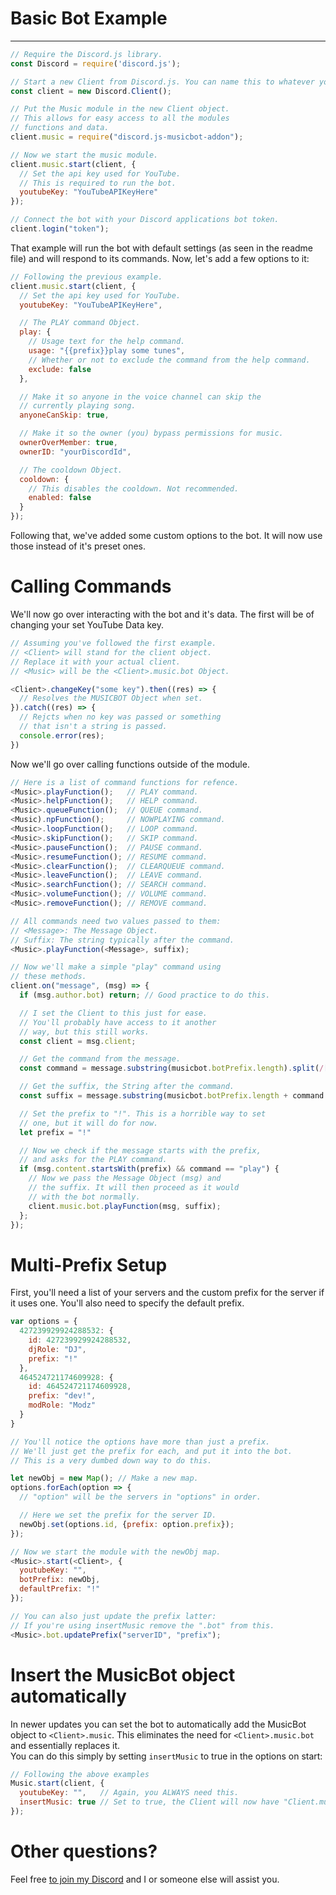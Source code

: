 # Basic Bot Example
***
```js
// Require the Discord.js library.
const Discord = require('discord.js');

// Start a new Client from Discord.js. You can name this to whatever you like.
const client = new Discord.Client();

// Put the Music module in the new Client object.
// This allows for easy access to all the modules
// functions and data.
client.music = require("discord.js-musicbot-addon");

// Now we start the music module.
client.music.start(client, {
  // Set the api key used for YouTube.
  // This is required to run the bot.
  youtubeKey: "YouTubeAPIKeyHere"
});

// Connect the bot with your Discord applications bot token.
client.login("token");
```
That example will run the bot with default settings (as seen in the readme file) and will respond to its commands. Now, let's add a few options to it:
```js
// Following the previous example.
client.music.start(client, {
  // Set the api key used for YouTube.
  youtubeKey: "YouTubeAPIKeyHere",

  // The PLAY command Object.
  play: {
    // Usage text for the help command.
    usage: "{{prefix}}play some tunes",
    // Whether or not to exclude the command from the help command.
    exclude: false  
  },

  // Make it so anyone in the voice channel can skip the
  // currently playing song.
  anyoneCanSkip: true,

  // Make it so the owner (you) bypass permissions for music.
  ownerOverMember: true,
  ownerID: "yourDiscordId",

  // The cooldown Object.
  cooldown: {
    // This disables the cooldown. Not recommended.
    enabled: false
  }
});
```
Following that, we've added some custom options to the bot. It will now use those instead of it's preset ones.  

# Calling Commands
We'll now go over interacting with the bot and it's data. The first will be of changing your set YouTube Data key.
```js
// Assuming you've followed the first example.
// <Client> will stand for the client object.
// Replace it with your actual client.
// <Music> will be the <Client>.music.bot Object.

<Client>.changeKey("some key").then((res) => {
  // Resolves the MUSICBOT Object when set.
}).catch((res) => {
  // Rejcts when no key was passed or something
  // that isn't a string is passed.
  console.error(res);
})
```

Now we'll go over calling functions outside of the module.
```js
// Here is a list of command functions for refence.
<Music>.playFunction();   // PLAY command.
<Music>.helpFunction();   // HELP command.
<Music>.queueFunction();  // QUEUE command.
<Music).npFunction();     // NOWPLAYING command.
<Music>.loopFunction();   // LOOP command.
<Music>.skipFunction();   // SKIP command.
<Music>.pauseFunction();  // PAUSE command.
<Music>.resumeFunction(); // RESUME command.
<Music>.clearFunction();  // CLEARQUEUE command.
<Music>.leaveFunction();  // LEAVE command.
<Music>.searchFunction(); // SEARCH command.
<Music>.volumeFunction(); // VOLUME command.
<Music>.removeFunction(); // REMOVE command.

// All commands need two values passed to them:
// <Message>: The Message Object.
// Suffix: The string typically after the command.
<Music>.playFunction(<Message>, suffix);

// Now we'll make a simple "play" command using
// these methods.
client.on("message", (msg) => {
  if (msg.author.bot) return; // Good practice to do this.

  // I set the Client to this just for ease.
  // You'll probably have access to it another
  // way, but this still works.
  const client = msg.client;

  // Get the command from the message.
  const command = message.substring(musicbot.botPrefix.length).split(/[ \n]/)[0].trim();

  // Get the suffix, the String after the command.
  const suffix = message.substring(musicbot.botPrefix.length + command.length).trim();

  // Set the prefix to "!". This is a horrible way to set
  // one, but it will do for now.
  let prefix = "!"

  // Now we check if the message starts with the prefix,
  // and asks for the PLAY command.
  if (msg.content.startsWith(prefix) && command == "play") {
    // Now we pass the Message Object (msg) and
    // the suffix. It will then proceed as it would
    // with the bot normally.
    client.music.bot.playFunction(msg, suffix);
  };
});
```

# Multi-Prefix Setup
First, you'll need a list of your servers and the custom prefix for the server if it uses one. You'll also need to specify the default prefix.
```js
var options = {
  427239929924288532: {
    id: 427239929924288532,
    djRole: "DJ",
    prefix: "!"
  },
  464524721174609928: {
    id: 464524721174609928,
    prefix: "dev!",
    modRole: "Modz"
  }
}

// You'll notice the options have more than just a prefix.
// We'll just get the prefix for each, and put it into the bot.
// This is a very dumbed down way to do this.

let newObj = new Map(); // Make a new map.
options.forEach(option => {
  // "option" will be the servers in "options" in order.

  // Here we set the prefix for the server ID.
  newObj.set(options.id, {prefix: option.prefix});
});

// Now we start the module with the newObj map.
<Music>.start(<Client>, {
  youtubeKey: "",
  botPrefix: newObj,
  defaultPrefix: "!"
});

// You can also just update the prefix latter:
// If you're using insertMusic remove the ".bot" from this.
<Music>.bot.updatePrefix("serverID", "prefix");
```

# Insert the MusicBot object automatically
In newer updates you can set the bot to automatically add the MusicBot object to `<Client>.music`. This eliminates the need for `<Client>.music.bot` and essentially replaces it.  
You can do this simply by setting `insertMusic` to true in the options on start:
```js
// Following the above examples
Music.start(client, {
  youtubeKey: "",   // Again, you ALWAYS need this.
  insertMusic: true // Set to true, the Client will now have "Client.music".
});
```

# Other questions?
Feel free [to join my Discord](https://discordapp.com/invite/FKYrX4X) and I or someone else will assist you.
